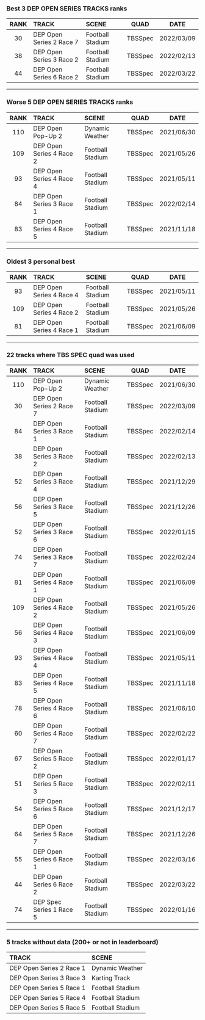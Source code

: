 ### Best 3 DEP OPEN SERIES TRACKS ranks
|RANK|TRACK|SCENE|QUAD|DATE|
|:---:|:---|:---|:---:|:---:|
|30|DEP Open Series 2 Race 7|Football Stadium|TBSSpec|2022/03/09|
|38|DEP Open Series 3 Race 2|Football Stadium|TBSSpec|2022/02/13|
|44|DEP Open Series 6 Race 2|Football Stadium|TBSSpec|2022/03/22|
---
### Worse 5 DEP OPEN SERIES TRACKS ranks
|RANK|TRACK|SCENE|QUAD|DATE|
|:---:|:---|:---|:---:|:---:|
|110|DEP Open Pop-Up 2|Dynamic Weather|TBSSpec|2021/06/30|
|109|DEP Open Series 4 Race 2|Football Stadium|TBSSpec|2021/05/26|
|93|DEP Open Series 4 Race 4|Football Stadium|TBSSpec|2021/05/11|
|84|DEP Open Series 3 Race 1|Football Stadium|TBSSpec|2022/02/14|
|83|DEP Open Series 4 Race 5|Football Stadium|TBSSpec|2021/11/18|
---
### Oldest 3 personal best
|RANK|TRACK|SCENE|QUAD|DATE|
|:---:|:---|:---|:---:|:---:|
|93|DEP Open Series 4 Race 4|Football Stadium|TBSSpec|2021/05/11|
|109|DEP Open Series 4 Race 2|Football Stadium|TBSSpec|2021/05/26|
|81|DEP Open Series 4 Race 1|Football Stadium|TBSSpec|2021/06/09|
---
### 22 tracks where TBS SPEC quad was used
|RANK|TRACK|SCENE|QUAD|DATE|
|:---:|:---|:---|:---:|:---:|
|110|DEP Open Pop-Up 2|Dynamic Weather|TBSSpec|2021/06/30|
|30|DEP Open Series 2 Race 7|Football Stadium|TBSSpec|2022/03/09|
|84|DEP Open Series 3 Race 1|Football Stadium|TBSSpec|2022/02/14|
|38|DEP Open Series 3 Race 2|Football Stadium|TBSSpec|2022/02/13|
|52|DEP Open Series 3 Race 4|Football Stadium|TBSSpec|2021/12/29|
|56|DEP Open Series 3 Race 5|Football Stadium|TBSSpec|2021/12/26|
|52|DEP Open Series 3 Race 6|Football Stadium|TBSSpec|2022/01/15|
|74|DEP Open Series 3 Race 7|Football Stadium|TBSSpec|2022/02/24|
|81|DEP Open Series 4 Race 1|Football Stadium|TBSSpec|2021/06/09|
|109|DEP Open Series 4 Race 2|Football Stadium|TBSSpec|2021/05/26|
|56|DEP Open Series 4 Race 3|Football Stadium|TBSSpec|2021/06/09|
|93|DEP Open Series 4 Race 4|Football Stadium|TBSSpec|2021/05/11|
|83|DEP Open Series 4 Race 5|Football Stadium|TBSSpec|2021/11/18|
|78|DEP Open Series 4 Race 6|Football Stadium|TBSSpec|2021/06/10|
|60|DEP Open Series 4 Race 7|Football Stadium|TBSSpec|2022/02/22|
|67|DEP Open Series 5 Race 2|Football Stadium|TBSSpec|2022/01/17|
|51|DEP Open Series 5 Race 3|Football Stadium|TBSSpec|2022/02/11|
|54|DEP Open Series 5 Race 6|Football Stadium|TBSSpec|2021/12/17|
|64|DEP Open Series 5 Race 7|Football Stadium|TBSSpec|2021/12/26|
|55|DEP Open Series 6 Race 1|Football Stadium|TBSSpec|2022/03/16|
|44|DEP Open Series 6 Race 2|Football Stadium|TBSSpec|2022/03/22|
|74|DEP Spec Series 1 Race 5|Football Stadium|TBSSpec|2022/01/16|
---
### 5 tracks without data (200+ or not in leaderboard)
|TRACK|SCENE|
|:---|:---|
|DEP Open Series 2 Race 1|Dynamic Weather|
|DEP Open Series 3 Race 3|Karting Track|
|DEP Open Series 5 Race 1|Football Stadium|
|DEP Open Series 5 Race 4|Football Stadium|
|DEP Open Series 5 Race 5|Football Stadium|
